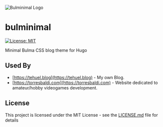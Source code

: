 ![Bulminimal Logo](https://raw.githubusercontent.com/tehuel/bulminimal/master/logo.png)

# bulminimal

[![License: MIT](https://img.shields.io/badge/license-MIT-brightgreen.svg)](https://opensource.org/licenses/MIT)

Minimal Bulma CSS blog theme for Hugo

## Used By

- [https://tehuel.blog](https://tehuel.blog) - My own Blog.
- [https://torresbaldi.com](https://torresbaldi.com) - Website dedicated to amateur/hobby videogames development.

## License

This project is licensed under the MIT License - see the [LICENSE.md](LICENSE.md) file for details
